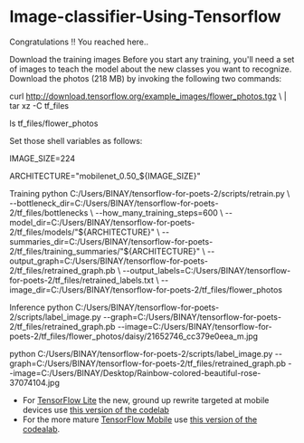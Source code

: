 # Image-classifier-Using-Tensorflow


Congratulations !! You reached here..

Download the training images
Before you start any training, you'll need a set of images to teach the model about the new classes you want to recognize. Download the photos (218 MB) by invoking the following two commands:

curl http://download.tensorflow.org/example_images/flower_photos.tgz \ | tar xz -C tf_files

ls tf_files/flower_photos

Set those shell variables as follows:

IMAGE_SIZE=224

ARCHITECTURE="mobilenet_0.50_${IMAGE_SIZE}"

Training
python C:/Users/BINAY/tensorflow-for-poets-2/scripts/retrain.py \ --bottleneck_dir=C:/Users/BINAY/tensorflow-for-poets-2/tf_files/bottlenecks \ --how_many_training_steps=600 \ --model_dir=C:/Users/BINAY/tensorflow-for-poets-2/tf_files/models/"${ARCHITECTURE}" \ --summaries_dir=C:/Users/BINAY/tensorflow-for-poets-2/tf_files/training_summaries/"${ARCHITECTURE}" \ --output_graph=C:/Users/BINAY/tensorflow-for-poets-2/tf_files/retrained_graph.pb \ --output_labels=C:/Users/BINAY/tensorflow-for-poets-2/tf_files/retrained_labels.txt \ --image_dir=C:/Users/BINAY/tensorflow-for-poets-2/tf_files/flower_photos

Inference
python  C:/Users/BINAY/tensorflow-for-poets-2/scripts/label_image.py --graph=C:/Users/BINAY/tensorflow-for-poets-2/tf_files/retrained_graph.pb --image=C:/Users/BINAY/tensorflow-for-poets-2/tf_files/flower_photos/daisy/21652746_cc379e0eea_m.jpg

python  C:/Users/BINAY/tensorflow-for-poets-2/scripts/label_image.py --graph=C:/Users/BINAY/tensorflow-for-poets-2/tf_files/retrained_graph.pb --image=C:/Users/BINAY/Desktop/Rainbow-colored-beautiful-rose-37074104.jpg



* For [TensorFlow Lite](https://www.tensorflow.org/mobile/tflite/) the new, ground up rewrite targeted at mobile devices
  use [this version of the codelab](https://codelabs.developers.google.com/codelabs/tensorflow-for-poets-2-tflite) 
* For the more mature [TensorFlow Mobile](https://www.tensorflow.org/mobile/mobile_intro) use 
  [this version of the codealab](https://codelabs.developers.google.com/codelabs/tensorflow-for-poets-2).
